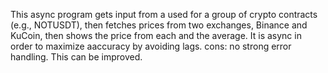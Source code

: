 This async program gets input from a used for a group of crypto contracts (e.g., NOTUSDT), then fetches prices from two 
    exchanges, Binance and KuCoin, then shows the price from each and the average. It is async in order to maximize aaccuracy
    by avoiding lags.
cons: no strong error handling. This can be improved.
